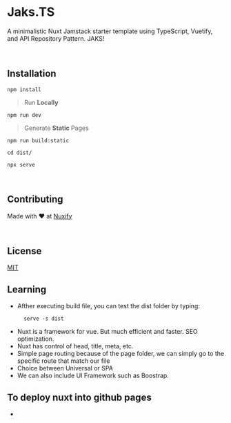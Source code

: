 # Jaks.TS

A minimalistic Nuxt Jamstack starter template using TypeScript, Vuetify, and API Repository Pattern. JAKS!

&nbsp;

## Installation

```
npm install
```

> Run **Locally**

```
npm run dev
```
 
> Generate **Static** Pages

```
npm run build:static
```

```
cd dist/
```

```
npx serve
```

&nbsp;

## Contributing

Made with ❤️ at [Nuxify](https://nuxify.tech)

&nbsp;

## License

[MIT](https://choosealicense.com/licenses/mit/)

## Learning

- Afther executing build file, you can test the dist folder by typing:
  ```
    serve -s dist
  ```
- Nuxt is a framework for vue. But much efficient and faster. SEO optimization. 
- Nuxt has control of head, title, meta, etc.
- Simple page routing because of the page folder, we can simply go to the specific route that match our file
- Choice between Universal or SPA
- We can also include UI Framework such as Boostrap.


## To deploy nuxt into github pages

- 
